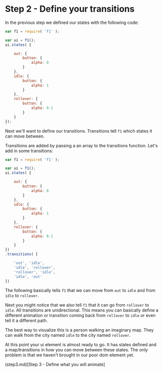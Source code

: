 # Step 2 - Define your transitions

In the previous step we defined our states with the following code:

```javascript
var f1 = require( 'f1' );

var ui = f1();
ui.states( {

    out: {
        button: {
            alpha: 0
        }
    },
    idle: {
        button: {
            alpha: 1    
        }
    },
    rollover: {
        button: {
            alpha: 0.1
        }
    }
});
```

Next we'll want to define our transitions. Transitions tell `f1` which states it can move between.

Transitions are added by passing a an array to the transitions function. Let's add in some transitions:

```javascript
var f1 = require( 'f1' );

var ui = f1();
ui.states( {

    out: {
        button: {
            alpha: 0
        }
    },
    idle: {
        button: {
            alpha: 1    
        }
    },
    rollover: {
        button: {
            alpha: 0.1
        }
    }
})
.transitions( [

    'out', 'idle',
    'idle', 'rollover',
    'rollover', 'idle',
    'idle', 'out'
])
```

The following basically tells `f1` that we can move from `out` to `idle` and from `idle` to `rollover`. 

Next you might notice that we also tell `f1` that it can go from `rollover` to `idle`. All transitions are unidirectional. This means you can basically define a different animation or transition coming back from `rollover` to `idle` or even tell it a different path.

The best way to visualize this is a person walking an imaginary map. They can walk from the city named `idle` to the city named `rollover`.

At this point your ui element is almost ready to go. It has states defined and a map/transitions in how you can move between these states. The only problem is that we haven't brought in our poor dom element yet.

(step3.md)[Step 3 - Define what you will animate]